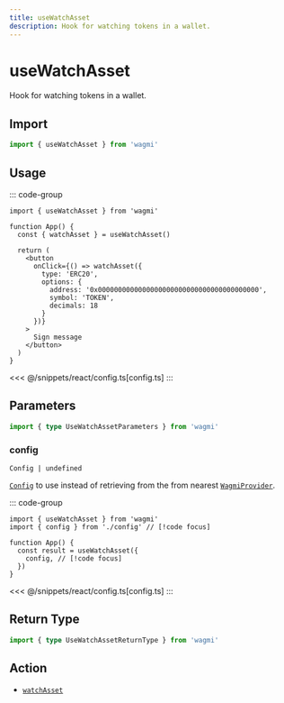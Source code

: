 ```yaml
---
title: useWatchAsset
description: Hook for watching tokens in a wallet.
---
```


<script setup>
const packageName = 'wagmi'
const actionName = 'watchAsset'
const typeName = 'WatchAsset'
const mutate = 'watchAsset'
const TData = 'WatchAssetData'
const TError = 'WatchAssetErrorType'
const TVariables = 'WatchAssetVariables'
</script>

# useWatchAsset

Hook for watching tokens in a wallet.

## Import

```ts
import { useWatchAsset } from 'wagmi'
```

## Usage

::: code-group
```tsx [index.tsx]
import { useWatchAsset } from 'wagmi'

function App() {
  const { watchAsset } = useWatchAsset()

  return (
    <button
      onClick={() => watchAsset({
        type: 'ERC20',
        options: {
          address: '0x0000000000000000000000000000000000000000',
          symbol: 'TOKEN',
          decimals: 18
        }
      })}
    >
      Sign message
    </button>
  )
}
```
<<< @/snippets/react/config.ts[config.ts]
:::

## Parameters

```ts
import { type UseWatchAssetParameters } from 'wagmi'
```

### config

`Config | undefined`

[`Config`](/react/api/createConfig#config) to use instead of retrieving from the from nearest [`WagmiProvider`](/react/api/WagmiProvider).

::: code-group
```tsx [index.tsx]
import { useWatchAsset } from 'wagmi'
import { config } from './config' // [!code focus]

function App() {
  const result = useWatchAsset({
    config, // [!code focus]
  })
}
```
<<< @/snippets/react/config.ts[config.ts]
:::

<!--@include: @shared/mutation-options.md-->

## Return Type

```ts
import { type UseWatchAssetReturnType } from 'wagmi'
```

<!--@include: @shared/mutation-result.md-->

<!--@include: @shared/mutation-imports.md-->

## Action

- [`watchAsset`](/core/api/actions/watchAsset)
